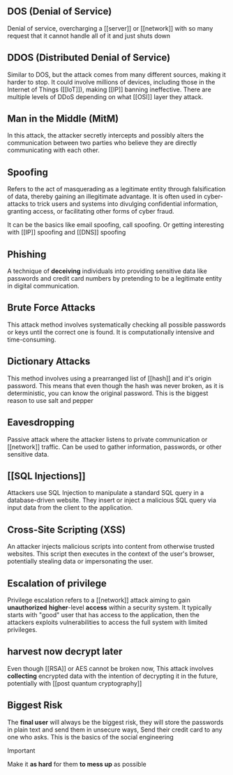 ## DOS (Denial of Service)

Denial of service, overcharging a [[server]] or [[network]] with so many request that it cannot handle all of it and just shuts down

## DDOS (Distributed Denial of Service)

Similar to DOS, but the attack comes from many different sources, making it harder to stop. It could involve millions of devices, including those in the Internet of Things ([[IoT]]), making [[IP]] banning ineffective. There are multiple levels of DDoS depending on what [[OSI]] layer they attack. 

## Man in the Middle (MitM)

In this attack, the attacker secretly intercepts and possibly alters the communication between two parties who believe they are directly communicating with each other.

## Spoofing

Refers to the act of masquerading as a legitimate entity through falsification of data, thereby gaining an illegitimate advantage. It is often used in cyber-attacks to trick users and systems into divulging confidential information, granting access, or facilitating other forms of cyber fraud.

It can be the basics like email spoofing, call spoofing. Or getting interesting with [[IP]] spoofing and [[DNS]] spoofing

## Phishing

A technique of **deceiving** individuals into providing sensitive data like passwords and credit card numbers by pretending to be a legitimate entity in digital communication.

## Brute Force Attacks

This attack method involves systematically checking all possible passwords or keys until the correct one is found. It is computationally intensive and time-consuming.

## Dictionary Attacks

This method involves using a prearranged list of [[hash]] and it's origin password. This means that even though the hash was never broken, as it is deterministic, you can know the original password. This is the biggest reason to use salt and pepper


## Eavesdropping

Passive attack where the attacker listens to private communication or [[network]] traffic. Can be used to gather information, passwords, or other sensitive data.

## [[SQL Injections]]

 Attackers use SQL Injection to manipulate a standard SQL query in a database-driven website. They insert or inject a malicious SQL query via input data from the client to the application.

## Cross-Site Scripting (XSS)

An attacker injects malicious scripts into content from otherwise trusted websites. This script then executes in the context of the user's browser, potentially stealing data or impersonating the user.

## Escalation of privilege

Privilege escalation refers to a [[network]] attack aiming to gain **unauthorized** **higher**-level **access** within a security system. It typically starts with "good" user that has access to the application, then the attackers exploits vulnerabilities to access the full system with limited privileges.
## harvest now decrypt later

Even though [[RSA]] or AES cannot be broken now, This attack involves **collecting** encrypted data with the intention of decrypting it in the future, potentially with [[post quantum cryptography]] 
## Biggest Risk

The **final user** will always be the biggest risk, they will store the passwords in plain text and send them in unsecure ways, Send their credit card to any one who asks. This is the basics of the social engineering

>[!important]
>  Make it **as hard** for them **to mess up** as possible